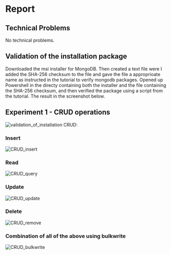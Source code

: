 # Report
## Technical Problems
No technical problems.
## Validation of the installation package
Downloaded the msi installer for MongoDB. Then created a text file were I added the SHA-256 checksum to the file and gave the file a approprioate name as instructed in the tutorial to verify mongodb packages. Opened up Powershell in the directy containing both the installer and the file containing the SHA-256 checksum, and then verified the package using a script from the tutorial. The result in the screenshot below.
## Experiment 1 - CRUD operations
![validation_of_installation](https://github.com/user-attachments/assets/795ea2d0-0a95-41f9-8a51-d9008b366200)
CRUD:
### Insert
![CRUD_insert](https://github.com/user-attachments/assets/f8d9d19d-7f2b-4f6a-8958-1f1b65d2b2d8)
### Read
![CRUD_query](https://github.com/user-attachments/assets/550cc32e-25e2-4399-a8b5-cd2089d75a0d)
### Update
![CRUD_update](https://github.com/user-attachments/assets/2e2d7b47-9602-494b-90f6-6f34d8767aaf)
### Delete
![CRUD_remove](https://github.com/user-attachments/assets/c6d539d3-8452-4b8b-846a-af1beb330da8)
### Combination of all of the above using bulkwrite
![CRUD_bulkwrite](https://github.com/user-attachments/assets/f505b196-84ab-4a00-90e7-b3f5c288327a)
